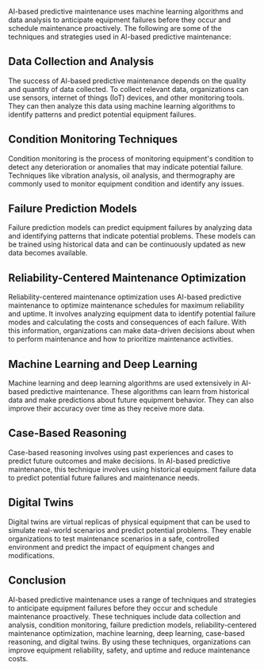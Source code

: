 
AI-based predictive maintenance uses machine learning algorithms and data analysis to anticipate equipment failures before they occur and schedule maintenance proactively. The following are some of the techniques and strategies used in AI-based predictive maintenance:

Data Collection and Analysis
----------------------------

The success of AI-based predictive maintenance depends on the quality and quantity of data collected. To collect relevant data, organizations can use sensors, internet of things (IoT) devices, and other monitoring tools. They can then analyze this data using machine learning algorithms to identify patterns and predict potential equipment failures.

Condition Monitoring Techniques
-------------------------------

Condition monitoring is the process of monitoring equipment's condition to detect any deterioration or anomalies that may indicate potential failure. Techniques like vibration analysis, oil analysis, and thermography are commonly used to monitor equipment condition and identify any issues.

Failure Prediction Models
-------------------------

Failure prediction models can predict equipment failures by analyzing data and identifying patterns that indicate potential problems. These models can be trained using historical data and can be continuously updated as new data becomes available.

Reliability-Centered Maintenance Optimization
---------------------------------------------

Reliability-centered maintenance optimization uses AI-based predictive maintenance to optimize maintenance schedules for maximum reliability and uptime. It involves analyzing equipment data to identify potential failure modes and calculating the costs and consequences of each failure. With this information, organizations can make data-driven decisions about when to perform maintenance and how to prioritize maintenance activities.

Machine Learning and Deep Learning
----------------------------------

Machine learning and deep learning algorithms are used extensively in AI-based predictive maintenance. These algorithms can learn from historical data and make predictions about future equipment behavior. They can also improve their accuracy over time as they receive more data.

Case-Based Reasoning
--------------------

Case-based reasoning involves using past experiences and cases to predict future outcomes and make decisions. In AI-based predictive maintenance, this technique involves using historical equipment failure data to predict potential future failures and maintenance needs.

Digital Twins
-------------

Digital twins are virtual replicas of physical equipment that can be used to simulate real-world scenarios and predict potential problems. They enable organizations to test maintenance scenarios in a safe, controlled environment and predict the impact of equipment changes and modifications.

Conclusion
----------

AI-based predictive maintenance uses a range of techniques and strategies to anticipate equipment failures before they occur and schedule maintenance proactively. These techniques include data collection and analysis, condition monitoring, failure prediction models, reliability-centered maintenance optimization, machine learning, deep learning, case-based reasoning, and digital twins. By using these techniques, organizations can improve equipment reliability, safety, and uptime and reduce maintenance costs.

